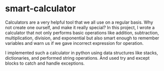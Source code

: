 # smart-calculator
Calculators are a very helpful tool that we all use on a regular basis. Why not create one ourself, and make it really special? 
In this project, I wrote a calculator that not only performs basic operations like addition, subtraction, multiplication, division, and exponential but also smart enough to remember variables and warn us if we gave incorrect expression for operation.

I implemented such a calculator in python using data structures like stacks, dictionaries, and performed string operations. And used try and except blocks to catch and handle exceptions.

